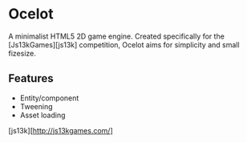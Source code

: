# Ocelot

A minimalist HTML5 2D game engine. Created specifically for the [Js13kGames][js13k] competition, Ocelot aims for simplicity and small fizesize.

## Features

* Entity/component
* Tweening
* Asset loading

[js13k][http://js13kgames.com/]
